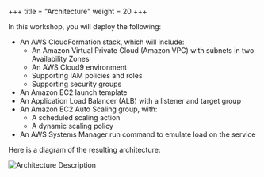 +++
title = "Architecture"
weight = 20
+++

In this workshop, you will deploy the following:

* An AWS CloudFormation stack, which will include:
	* An Amazon Virtual Private Cloud (Amazon VPC) with subnets in two Availability Zones
	* An AWS Cloud9 environment
	* Supporting IAM policies and roles
	* Supporting security groups
* An Amazon EC2 launch template
* An Application Load Balancer (ALB) with a listener and target group
* An Amazon EC2 Auto Scaling group, with:
	* A scheduled scaling action
	* A dynamic scaling policy
* An AWS Systems Manager run command to emulate load on the service

Here is a diagram of the resulting architecture:

![Architecture Description](/images/ec2-auto-scaling-with-multiple-instance-types-and-purchase-options/architecture.jpg)
